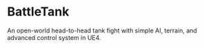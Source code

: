 # BattleTank
An open-world head-to-head tank fight with simple AI, terrain, and advanced control system in UE4. 

